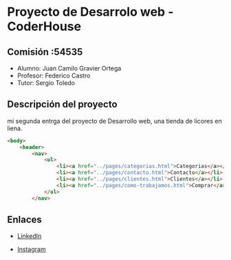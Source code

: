 

# Proyecto de Desarrolo web - CoderHouse

## Comisión :54535

- Alumno: Juan Camilo Gravier Ortega
- Profesor: Federico Castro
- Tutor: Sergio Toledo

## Descripción del proyecto

mi segunda entrga del proyecto de Desarrollo web, una tienda de licores en liena.

```html
<body>
    <header>
        <nav>
            <ul>
                <li><a href="../pages/categorias.html">Categorias</a></li>
                <li><a href="../pages/contacto.html">Contacto</a></li>
                <li><a href="../pages/clientes.html">Clientes</a></li>
                <li><a href="../pages/como-trabajamos.html">Comprar</a></li>
            </ul>
        </nav>
```
## Enlaces

- [LinkedIn](https://www.linkedin.com/in/JuanCamiloGravierOrtega/)

- [Instagram](https://www.instagram.com/juancamilogravier/?next=%2F)

